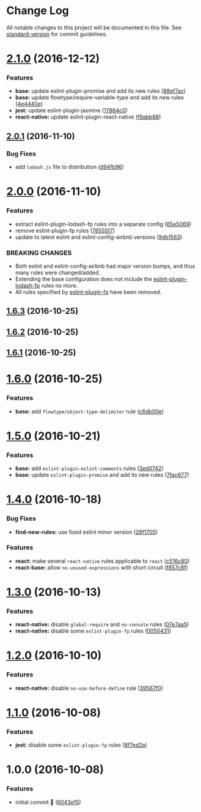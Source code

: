 # Change Log

All notable changes to this project will be documented in this file. See [standard-version](https://github.com/conventional-changelog/standard-version) for commit guidelines.

<a name="2.1.0"></a>
# [2.1.0](https://github.com/anvilabs/eslint-config-anvilabs/compare/v2.0.1...v2.1.0) (2016-12-12)


### Features

* **base:** update eslint-plugin-promise and add its new rules ([88ef7ac](https://github.com/anvilabs/eslint-config-anvilabs/commit/88ef7ac))
* **base:** update flowtype/require-variable-type and add its new rules ([4e4440e](https://github.com/anvilabs/eslint-config-anvilabs/commit/4e4440e))
* **jest:** update eslint-plugin-jasmine ([17864c0](https://github.com/anvilabs/eslint-config-anvilabs/commit/17864c0))
* **react-native:** update eslint-plugin-react-native ([f9abb88](https://github.com/anvilabs/eslint-config-anvilabs/commit/f9abb88))



<a name="2.0.1"></a>
## [2.0.1](https://github.com/anvilabs/eslint-config-anvilabs/compare/v2.0.0...v2.0.1) (2016-11-10)


### Bug Fixes

* add `lodash.js` file to distribution ([d94fb96](https://github.com/anvilabs/eslint-config-anvilabs/commit/d94fb96))



<a name="2.0.0"></a>
# [2.0.0](https://github.com/anvilabs/eslint-config-anvilabs/compare/v1.6.3...v2.0.0) (2016-11-10)


### Features

* extract eslint-plugin-lodash-fp rules into a separate config ([65e5069](https://github.com/anvilabs/eslint-config-anvilabs/commit/65e5069))
* remove eslint-plugin-fp rules ([76555f7](https://github.com/anvilabs/eslint-config-anvilabs/commit/76555f7))
* update to latest eslint and eslint-config-airbnb versions ([9db1563](https://github.com/anvilabs/eslint-config-anvilabs/commit/9db1563))


### BREAKING CHANGES

* Both eslint and eslint-config-airbnb had major version bumps, and thus many rules were changed/added.
* Extending the base configuration does not include the [eslint-plugin-lodash-fp](https://github.com/jfmengels/eslint-plugin-lodash-fp) rules no more.
* All rules specified by [eslint-plugin-fp](https://github.com/jfmengels/eslint-plugin-lodash-fp) have been removed.



<a name="1.6.3"></a>
## [1.6.3](https://github.com/anvilabs/eslint-config-anvilabs/compare/v1.6.2...v1.6.3) (2016-10-25)



<a name="1.6.2"></a>
## [1.6.2](https://github.com/anvilabs/eslint-config-anvilabs/compare/v1.6.1...v1.6.2) (2016-10-25)



<a name="1.6.1"></a>
## [1.6.1](https://github.com/anvilabs/eslint-config-anvilabs/compare/v1.6.0...v1.6.1) (2016-10-25)



<a name="1.6.0"></a>
# [1.6.0](https://github.com/anvilabs/eslint-config-anvilabs/compare/v1.5.0...v1.6.0) (2016-10-25)


### Features

* **base:** add `flowtype/object-type-delimiter` rule ([c6db00e](https://github.com/anvilabs/eslint-config-anvilabs/commit/c6db00e))



<a name="1.5.0"></a>
# [1.5.0](https://github.com/anvilabs/eslint-config-anvilabs/compare/v1.4.0...v1.5.0) (2016-10-21)


### Features

* **base:** add `eslint-plugin-eslint-comments` rules ([3ed0742](https://github.com/anvilabs/eslint-config-anvilabs/commit/3ed0742))
* **base:** update `eslint-plugin-promise` and add its new rules ([7fac677](https://github.com/anvilabs/eslint-config-anvilabs/commit/7fac677))



<a name="1.4.0"></a>
# [1.4.0](https://github.com/anvilabs/eslint-config-anvilabs/compare/v1.3.0...v1.4.0) (2016-10-18)


### Bug Fixes

* **find-new-rules:** use fixed eslint minor version ([28f1705](https://github.com/anvilabs/eslint-config-anvilabs/commit/28f1705))


### Features

* **react:** make several `react-native` rules applicable to `react` ([c516c80](https://github.com/anvilabs/eslint-config-anvilabs/commit/c516c80))
* **react-base:** allow `no-unused-expressions` with short circuit ([f857c8f](https://github.com/anvilabs/eslint-config-anvilabs/commit/f857c8f))



<a name="1.3.0"></a>
# [1.3.0](https://github.com/anvilabs/eslint-config-anvilabs/compare/v1.2.0...v1.3.0) (2016-10-13)


### Features

* **react-native:** disable `global-require` and `no-console` rules ([07e7aa5](https://github.com/anvilabs/eslint-config-anvilabs/commit/07e7aa5))
* **react-native:** disable some `eslint-plugin-fp` rules ([0050431](https://github.com/anvilabs/eslint-config-anvilabs/commit/0050431))



<a name="1.2.0"></a>
# [1.2.0](https://github.com/anvilabs/eslint-config-anvilabs/compare/v1.1.0...v1.2.0) (2016-10-10)


### Features

* **react-native:** disable `no-use-before-define` rule ([39567f0](https://github.com/anvilabs/eslint-config-anvilabs/commit/39567f0))



<a name="1.1.0"></a>
# [1.1.0](https://github.com/anvilabs/eslint-config-anvilabs/compare/v1.0.0...v1.1.0) (2016-10-08)


### Features

* **jest:** disable some `eslint-plugin-fp` rules ([8f7ed2a](https://github.com/anvilabs/eslint-config-anvilabs/commit/8f7ed2a))



<a name="1.0.0"></a>
# 1.0.0 (2016-10-08)


### Features

* initial commit 🐣 ([6043e15](https://github.com/anvilabs/eslint-config-anvilabs/commit/6043e15))
